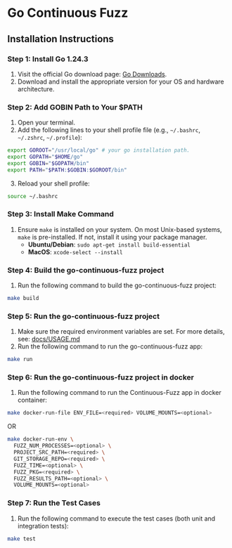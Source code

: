 # Go Continuous Fuzz

## Installation Instructions

### Step 1: Install Go 1.24.3

1. Visit the official Go download page: [Go Downloads](https://go.dev/dl).
2. Download and install the appropriate version for your OS and hardware architecture.

### Step 2: Add GOBIN Path to Your $PATH

1. Open your terminal.
2. Add the following lines to your shell profile file (e.g., `~/.bashrc`, `~/.zshrc`, `~/.profile`):

```sh
export GOROOT="/usr/local/go" # your go installation path.
export GOPATH="$HOME/go"
export GOBIN="$GOPATH/bin"
export PATH="$PATH:$GOBIN:$GOROOT/bin"
```

3. Reload your shell profile:

```sh
source ~/.bashrc
```

### Step 3: Install Make Command

1. Ensure `make` is installed on your system. On most Unix-based systems, `make` is pre-installed. If not, install it using your package manager.
   - **Ubuntu/Debian**: `sudo apt-get install build-essential`
   - **MacOS**: `xcode-select --install`

### Step 4: Build the go-continuous-fuzz project

1. Run the following command to build the go-continuous-fuzz project:

```sh
make build
```

### Step 5: Run the go-continuous-fuzz project

1. Make sure the required environment variables are set.
   For more details, see: [docs/USAGE.md](USAGE.md)
2. Run the following command to run the go-continuous-fuzz app:

```sh
make run
```

### Step 6: Run the go-continuous-fuzz project in docker

1. Run the following command to run the Continuous-Fuzz app in docker container:

```sh
make docker-run-file ENV_FILE=<required> VOLUME_MOUNTS=<optional>
```

OR

```sh
make docker-run-env \
  FUZZ_NUM_PROCESSES=<optional> \
  PROJECT_SRC_PATH=<required> \
  GIT_STORAGE_REPO=<required> \
  FUZZ_TIME=<optional> \
  FUZZ_PKG=<required> \
  FUZZ_RESULTS_PATH=<optional> \
  VOLUME_MOUNTS=<optional>
```

### Step 7: Run the Test Cases

1. Run the following command to execute the test cases (both unit and integration tests):

```sh
make test
```
